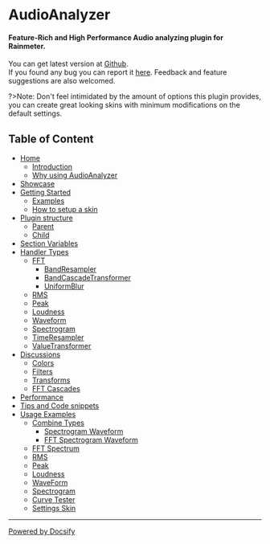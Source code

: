 # AudioAnalyzer

<h4>Feature-Rich and High Performance Audio analyzing plugin for Rainmeter.</h4>

You can get latest version at [Github](https://github.com/d-uzlov/Rainmeter-Plugins-by-rxtd/releases/latest).<br/>
If you found any bug you can report it [here](https://github.com/d-uzlov/Rainmeter-Plugins-by-rxtd/issues).
Feedback and feature suggestions are also welcomed.

?>Note: Don't feel intimidated by the amount of options this plugin provides, you can create great looking skins with minimum modifications on the default settings.

## Table of Content

- [Home](/)
  - [Introduction](/docs/introduction.md)
  - [Why using AudioAnalyzer](/docs/why.md)
- [Showcase](/docs/showcase.md)
- [Getting Started](/docs/getting-started.md)
  - [Examples](/docs/examples/examples.md)
  - [How to setup a skin](/docs/skin-setup.md)
- [Plugin structure](/docs/plugin-structure/plugin-structure.md)
  - [Parent](/docs/plugin-structure/parent.md)
  - [Child](/docs/plugin-structure/child.md)
- [Section Variables](/docs/section-vars.md)
- [Handler Types](/docs/handler-types/handler-types.md)
  - [FFT](/docs/handler-types/fft/fft.md)
    - [BandResampler](/docs/handler-types/fft/band-resampler.md)
    - [BandCascadeTransformer](/docs/handler-types/fft/band-cascade-transformer.md)
    - [UniformBlur](/docs/handler-types/fft/uniform-blur.md)
  - [RMS](/docs/handler-types/rms.md)
  - [Peak](/docs/handler-types/peak.md)
  - [Loudness](/docs/handler-types/loudness.md)
  - [Waveform](/docs/handler-types/waveform.md)
  - [Spectrogram](/docs/handler-types/spectrogram.md)
  - [TimeResampler](/docs/handler-types/time-resampler.md)
  - [ValueTransformer](/docs/handler-types/value-transformer.md)
- [Discussions](/docs/discussions/discussions.md)
  - [Colors](/docs/discussions/colors.md)
  - [Filters](/docs/discussions/filters.md)
  - [Transforms](/docs/discussions/transforms.md)
  - [FFT Cascades](/docs/discussions/fft-cascades.md)
- [Performance](/docs/performance.md)
- [Tips and Code snippets](/docs/tips-code.md)
- [Usage Examples](/docs/usage-examples/usage-examples.md)
  - [Combine Types](/docs/usage-examples/combine-types/combine-types.md)
    - [Spectrogram Waveform](/docs/usage-examples/combine-types/spectrogram-waveform.md)
    - [FFT Spectrogram Waveform](/docs/usage-examples/combine-types/fft-spectrogram-waveform.md)
  - [FFT Spectrum](/docs/usage-examples/fft-spectrum.md)
  - [RMS](/docs/usage-examples/rms.md)
  - [Peak](/docs/usage-examples/peak.md)
  - [Loudness](/docs/usage-examples/loudness.md)
  - [WaveForm](/docs/usage-examples/waveform.md)
  - [Spectrogram](/docs/usage-examples/spectrogram.md)
  - [Curve Tester](/docs/usage-examples/curve-tester.md)
  - [Settings Skin](/docs/usage-examples/settings-skin.md)

---

[Powered by Docsify](https://docsify.js.org/)
